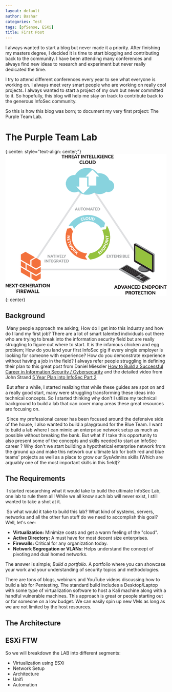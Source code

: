 ```yaml
---
layout: default
author: Bashar
categories: Test
tags: [pfSense, ESXi]
title: First Post
---
```



I always wanted to start a blog but never made it a priority. After finishing my masters degree, I decided it is time to start blogging and contributing back to the community. I have been attending many conferences and always find new ideas to research and experiment but never really dedicated the time.

I try to attend different conferences every year to see what everyone is working on. I always meet very smart people who are working on really cool projects. I always wanted to start a project of my own but never committed to it. So hopefully, this blog will help me stay on track to contribute back to the generous InfoSec community.

So this is how this blog was born; to document my very first project: The Purple Team Lab.

# The Purple Team Lab

{:center: style="text-align: center;"}
![Lab Diagam](/assets/images/pa.png)
{: center}

## Background

​	Many people approach me asking; How do I get into this industry and how do I land my first job? There are a lot of smart talented individuals out there who are trying to break into the information security field but are really struggling to figure out where to start. It is the infamous chicken and egg problem; How do you land your first InfoSec gig if every single employer is looking for someone with experience? How do you demonstrate experience without having a job in the field? I always refer people struggling in defining their plan to this great post from Daniel Miessler [How to Build a Successful Career in Information Security / Cybersecurity](https://danielmiessler.com/blog/build-successful-infosec-career) and the detailed video from John Strand [5 Year Plan into InfoSec Part 2](https://youtu.be/iB_xCLsgQZI)

​	But after a while, I started realizing that while these guides are spot on and a really good start, many were struggling transforming these ideas into technical concepts. So I started thinking why don't I utilize my technical background to build a lab that can cover many areas these great resources are focusing on. 

​	Since my professional career has been focused around the defensive side of the house, I also wanted to build a playground for the Blue Team. I want to build a lab where I can mimic an enterprise network setup as much as possible without breaking the bank. But what if I take this opportunity to also present some of the concepts and skills needed to start an InfoSec career ? Why don't we start building a hypothetical enterprise network from the ground up and make this network our ultimate lab for both red and blue teams' projects as well as a place to grow our SysAdmins skills (Which are arguably one of the most important skills in this field)?

## The Requirements

​	I started researching what it would take to build the ultimate InfoSec Lab, one lab to rule them all! While we all know such lab will never exist, I still wanted to take a shot at it. 

​	So what would it take to build this lab? What kind of systems, servers, networks and all the other fun stuff do we need to accomplish this goal? Well, let's see:

- **Virtualization:** Minimize costs and get a warm feeling of the "cloud".
- **Active Directory:** A must have for most decent size enterprises.
- **Firewalls:** Critical for any organization today.
- **Network Segregation or VLANs:** Helps understand the concept of pivoting and dual homed networks.









The answer is simple; *Build a portfolio*. A portfolio where you can showcase your work and your understanding of security topics and methodologies. 

There are tons of blogs, webinars and YouTube videos discussing how to build a lab for Pentesting. The standard build includes a Desktop/Laptop with some type of virtualization software to host a Kali machine along with a handful vulnerable machines. This approach is great or people starting out or for someone on a low budget. We can easily spin up new VMs as long as we are not limited by the host resources.

## The Architecture

## ESXi FTW



So we will breakdown the LAB into different segments:

- Virtualization using ESXi
- Network Setup
- Architecture 
- Unifi
- Automation







